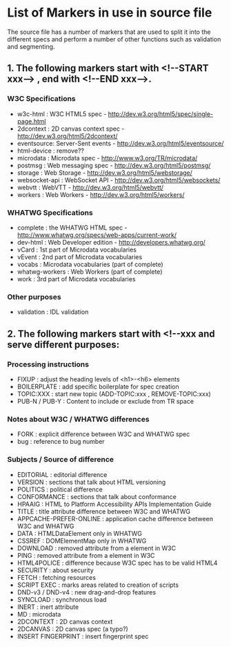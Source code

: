 # List of Markers in use in source file

The source file has a number of markers that are used to split it into the different specs and perform a number of other functions such as validation and segmenting.

## 1. The following markers start with &lt;!--START xxx--> , end with &lt;!--END xxx-->.

### W3C Specifications

* w3c-html : W3C HTML5 spec - http://dev.w3.org/html5/spec/single-page.html
* 2dcontext : 2D canvas context spec - http://dev.w3.org/html5/2dcontext/
* eventsource: Server-Sent events - http://dev.w3.org/html5/eventsource/
* html-device : remove??
* microdata : Microdata spec - http://www.w3.org/TR/microdata/
* postmsg : Web messaging spec - http://dev.w3.org/html5/postmsg/
* storage : Web Storage - http://dev.w3.org/html5/webstorage/
* websocket-api : WebSocket API - http://dev.w3.org/html5/websockets/
* webvtt : WebVTT - http://dev.w3.org/html5/webvtt/
* workers : Web Workers - http://dev.w3.org/html5/workers/

### WHATWG Specifications

* complete : the WHATWG HTML spec - http://www.whatwg.org/specs/web-apps/current-work/
* dev-html : Web Developer edition - http://developers.whatwg.org/
* vCard : 1st part of Microdata vocabularies
* vEvent : 2nd part of Microdata vocabularies
* vocabs : Microdata vocabularies (part of complete)
* whatwg-workers : Web Workers (part of complete)
* work : 3rd part of Microdata vocabularies

### Other purposes

* validation : IDL validation

## 2. The following markers start with &lt;!--xxx and serve different purposes:

### Processing instructions

* FIXUP : adjust the heading levels of &lt;h1>-&lt;h6> elements
* BOILERPLATE : add specific boilerplate for spec creation
* TOPIC:XXX : start new topic (ADD-TOPIC:xxx , REMOVE-TOPIC:xxx)
* PUB-N / PUB-Y : Content to include or exclude from TR space

### Notes about W3C / WHATWG differences

* FORK : explicit difference between W3C and WHATWG spec
* bug : reference to bug number

### Subjects / Source of difference

* EDITORIAL : editorial difference
* VERSION : sections that talk about HTML versioning
* POLITICS :  political difference
* CONFORMANCE : sections that talk about conformance
* HPAAIG : HTML to Platform Accessibility APIs Implementation Guide
* TITLE : title attribute difference between W3C and WHATWG
* APPCACHE-PREFER-ONLINE : application cache difference between W3C and WHATWG
* DATA : HTMLDataElement only in WHATWG
* CSSREF : DOMElementMap only in WHATWG
* DOWNLOAD : removed attribute from a element in W3C
* PING : removed attribute from a element in W3C
* HTML4POLICE : difference because W3C spec has to be valid HTML4
* SECURITY : about security
* FETCH : fetching resources
* SCRIPT EXEC : marks areas related to creation of scripts
* DND-v3 / DND-v4 : new drag-and-drop features
* SYNCLOAD : synchronous load
* INERT : inert attribute
* MD : microdata
* 2DCONTEXT : 2D canvas context
* 2DCANVAS : 2D canvas spec (a typo?)
* INSERT FINGERPRINT : insert fingerprint spec